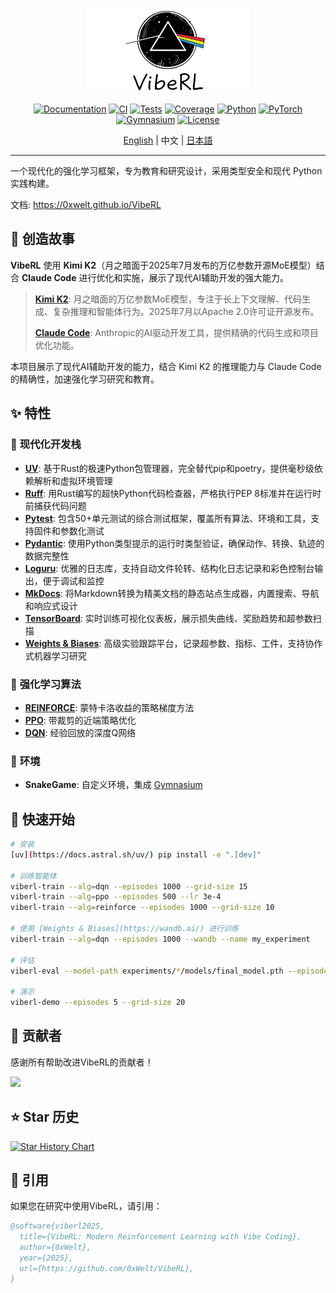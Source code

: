 <p align="center">
  <img src="docs/VibeRL LOGO.png" alt="VibeRL Logo" width="260"/>
</p>

<p align="center">
  <a href="https://0xwelt.github.io/VibeRL/"><img src="https://img.shields.io/badge/docs-0xwelt.github.io%2FVibeRL-blue" alt="Documentation"></a>
  <a href="https://github.com/0xWelt/VibeRL/actions"><img src="https://img.shields.io/github/actions/workflow/status/0xWelt/VibeRL/docs.yml?branch=main" alt="CI"></a>
  <a href="https://github.com/0xWelt/VibeRL/actions/workflows/pytest.yml"><img src="https://img.shields.io/github/actions/workflow/status/0xWelt/VibeRL/pytest.yml?branch=main" alt="Tests"></a>
  <a href="https://codecov.io/gh/0xWelt/VibeRL"><img src="https://img.shields.io/codecov/c/github/0xWelt/VibeRL" alt="Coverage"></a>
  <a href="https://www.python.org/downloads/"><img src="https://img.shields.io/badge/python-3.12+-3776ab" alt="Python"></a>
  <a href="https://pytorch.org/"><img src="https://img.shields.io/badge/PyTorch-ee4c2c" alt="PyTorch"></a>
  <a href="https://gymnasium.farama.org/"><img src="https://img.shields.io/badge/Gymnasium-008000" alt="Gymnasium"></a>
  <a href="https://opensource.org/licenses/MIT"><img src="https://img.shields.io/badge/license-MIT-green" alt="License"></a>
</p>

<p align="center">
  <a href="./README.md">English</a> | 中文 | <a href="./README.ja.md">日本語</a>
</p>

---

一个现代化的强化学习框架，专为教育和研究设计，采用类型安全和现代 Python 实践构建。

文档: https://0xwelt.github.io/VibeRL

## 🤖 创造故事

**VibeRL** 使用 **Kimi K2**（月之暗面于2025年7月发布的万亿参数开源MoE模型）结合 **Claude Code** 进行优化和实施，展示了现代AI辅助开发的强大能力。

> **[Kimi K2](https://github.com/MoonshotAI/Kimi-K2)**: 月之暗面的万亿参数MoE模型，专注于长上下文理解、代码生成、复杂推理和智能体行为。2025年7月以Apache 2.0许可证开源发布。
>
> **[Claude Code](https://claude.ai/code)**: Anthropic的AI驱动开发工具，提供精确的代码生成和项目优化功能。

本项目展示了现代AI辅助开发的能力，结合 Kimi K2 的推理能力与 Claude Code 的精确性，加速强化学习研究和教育。

## ✨ 特性

### 🔧 **现代化开发栈**
- **[UV](https://docs.astral.sh/uv/)**: 基于Rust的极速Python包管理器，完全替代pip和poetry，提供毫秒级依赖解析和虚拟环境管理
- **[Ruff](https://docs.astral.sh/ruff/)**: 用Rust编写的超快Python代码检查器，严格执行PEP 8标准并在运行时前捕获代码问题
- **[Pytest](https://docs.pytest.org/)**: 包含50+单元测试的综合测试框架，覆盖所有算法、环境和工具，支持固件和参数化测试
- **[Pydantic](https://docs.pydantic.dev/)**: 使用Python类型提示的运行时类型验证，确保动作、转换、轨迹的数据完整性
- **[Loguru](https://loguru.readthedocs.io/)**: 优雅的日志库，支持自动文件轮转、结构化日志记录和彩色控制台输出，便于调试和监控
- **[MkDocs](https://www.mkdocs.org/)**: 将Markdown转换为精美文档的静态站点生成器，内置搜索、导航和响应式设计
- **[TensorBoard](https://www.tensorflow.org/tensorboard)**: 实时训练可视化仪表板，展示损失曲线、奖励趋势和超参数扫描
- **[Weights & Biases](https://wandb.ai/)**: 高级实验跟踪平台，记录超参数、指标、工件，支持协作式机器学习研究

### 🤖 **强化学习算法**
- **[REINFORCE](https://pytorch.org/tutorials/intermediate/reinforcement_q_learning.html)**: 蒙特卡洛收益的策略梯度方法
- **[PPO](https://arxiv.org/abs/1707.06347)**: 带裁剪的近端策略优化
- **[DQN](https://www.nature.com/articles/nature14236)**: 经验回放的深度Q网络

### 🐍 **环境**
- **SnakeGame**: 自定义环境，集成 [Gymnasium](https://gymnasium.farama.org/)

## 🎯 快速开始

```bash
# 安装
[uv](https://docs.astral.sh/uv/) pip install -e ".[dev]"

# 训练智能体
viberl-train --alg=dqn --episodes 1000 --grid-size 15
viberl-train --alg=ppo --episodes 500 --lr 3e-4
viberl-train --alg=reinforce --episodes 1000 --grid-size 10

# 使用 [Weights & Biases](https://wandb.ai/) 进行训练
viberl-train --alg=dqn --episodes 1000 --wandb --name my_experiment

# 评估
viberl-eval --model-path experiments/*/models/final_model.pth --episodes 10

# 演示
viberl-demo --episodes 5 --grid-size 20
```

## 🤝 贡献者

感谢所有帮助改进VibeRL的贡献者！

<a href="https://github.com/0xWelt/VibeRL/graphs/contributors">
  <img src="https://contrib.rocks/image?repo=0xWelt/VibeRL" />
</a>

## ⭐ Star 历史

[![Star History Chart](https://api.star-history.com/svg?repos=0xWelt/VibeRL&type=Date)](https://star-history.com/#0xWelt/VibeRL&Date)

## 📖 引用

如果您在研究中使用VibeRL，请引用：

```bibtex
@software{viberl2025,
  title={VibeRL: Modern Reinforcement Learning with Vibe Coding},
  author={0xWelt},
  year={2025},
  url={https://github.com/0xWelt/VibeRL},
}
```
